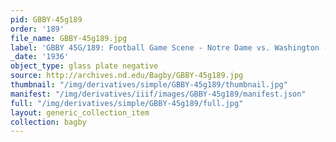 ```yaml
---
pid: GBBY-45g189
order: '189'
file_name: GBBY-45g189.jpg
label: 'GBBY 45G/189: Football Game Scene - Notre Dame vs. Washington - 1936'
_date: '1936'
object_type: glass plate negative
source: http://archives.nd.edu/Bagby/GBBY-45g189.jpg
thumbnail: "/img/derivatives/simple/GBBY-45g189/thumbnail.jpg"
manifest: "/img/derivatives/iiif/images/GBBY-45g189/manifest.json"
full: "/img/derivatives/simple/GBBY-45g189/full.jpg"
layout: generic_collection_item
collection: bagby
---
```

